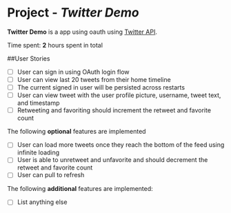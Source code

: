 
# Project - *Twitter Demo*  

**Twitter Demo** is a app using oauth using [Twitter API](http://api.twitter.com).  

Time spent: **2** hours spent in total  
 
##User Stories 
- [ ] User can sign in using OAuth login flow  
- [ ] User can view last 20 tweets from their home timeline  
- [ ] The current signed in user will be persisted across restarts  
- [ ] User can view tweet with the user profile picture, username, tweet text, and timestamp  
- [ ] Retweeting and favoriting should increment the retweet and favorite count

The following **optional** features are implemented  
- [ ] User can load more tweets once they reach the bottom of the feed using infinite loading
- [ ] User is able to unretweet and unfavorite and should decrement the retweet and favorite count  
- [ ] User can pull to refresh

The following **additional** features are implemented:  
  
- [ ] List anything else

